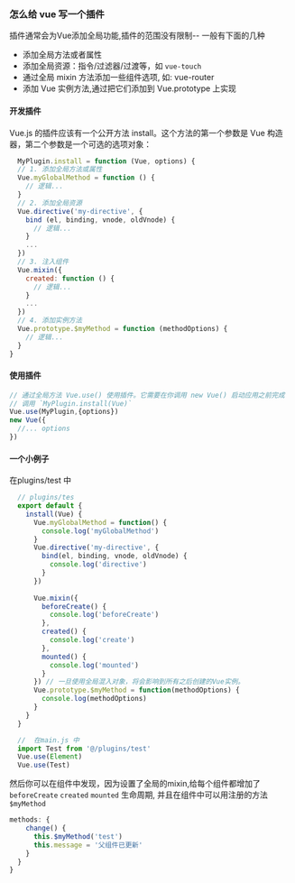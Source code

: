 ### 怎么给 vue  写一个插件
插件通常会为Vue添加全局功能,插件的范围没有限制-- 一般有下面的几种
* 添加全局方法或者属性
* 添加全局资源：指令/过滤器/过渡等，如 `vue-touch`
* 通过全局 mixin 方法添加一些组件选项, 如: vue-router
* 添加 Vue 实例方法,通过把它们添加到 Vue.prototype 上实现

#### 开发插件

Vue.js 的插件应该有一个公开方法 install。这个方法的第一个参数是 Vue 构造器，第二个参数是一个可选的选项对象：

```js
  MyPlugin.install = function (Vue, options) {
  // 1. 添加全局方法或属性
  Vue.myGlobalMethod = function () {
    // 逻辑...
  }
  // 2. 添加全局资源
  Vue.directive('my-directive', {
    bind (el, binding, vnode, oldVnode) {
      // 逻辑...
    }
    ...
  })
  // 3. 注入组件
  Vue.mixin({
    created: function () {
      // 逻辑...
    }
    ...
  })
  // 4. 添加实例方法
  Vue.prototype.$myMethod = function (methodOptions) {
    // 逻辑...
  }
}
```

#### 使用插件
```js
// 通过全局方法 Vue.use() 使用插件。它需要在你调用 new Vue() 启动应用之前完成
// 调用 `MyPlugin.install(Vue)`
Vue.use(MyPlugin,{options})
new Vue({
  //... options
})
```
#### 一个小例子

在plugins/test 中

```js
  // plugins/tes
  export default {
    install(Vue) {
      Vue.myGlobalMethod = function() {
        console.log('myGlobalMethod')
      }
      Vue.directive('my-directive', {
        bind(el, binding, vnode, oldVnode) {
          console.log('directive')
        }
      })
    
      Vue.mixin({
        beforeCreate() {
          console.log('beforeCreate')
        },
        created() {
          console.log('create')
        },
        mounted() {
          console.log('mounted')
        }
      }) // 一旦使用全局混入对象，将会影响到所有之后创建的Vue实例。
      Vue.prototype.$myMethod = function(methodOptions) {
        console.log(methodOptions)
      }
    }
  }

  //  在main.js 中
  import Test from '@/plugins/test'
  Vue.use(Element)
  Vue.use(Test)

```
然后你可以在组件中发现，因为设置了全局的mixin,给每个组件都增加了`beforeCreate` `created` `mounted` 生命周期,
并且在组件中可以用注册的方法 `$myMethod`

```js
methods: {
    change() {
      this.$myMethod('test')
      this.message = '父组件已更新'
    }
  }
}
```

